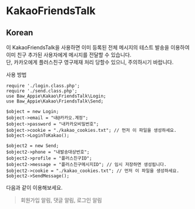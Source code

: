 # KakaoFriendsTalk
## Korean

이 KakaoFriendsTalk을 사용하면 이미 등록된 전체 메시지의 테스트 발송을 이용하여 이미 친구 추가된 사용자에게 메시지를 전달할 수 있습니다.  
단, 카카오에게 플러스친구 영구제재 처리 당할수 있으니, 주의하시기 바랍니다.

사용 방법

	require './login.class.php';
	require './send.class.php';
	use Baw_Appie\Kakao\FriendsTalk\Login;
	use Baw_Appie\Kakao\FriendsTalk\Send;

	$object = new Login;
	$object->email = "내@카카오.계정";
	$object->password = "내카카오비밀번호";
	$object->cookie = "./kakao_cookies.txt"; // 먼저 이 파일을 생성하세요.
	$object->LoginToKakao();

	$object2 = new Send;
	$object2->phone = "내발송대상번호";
	$object2->profile = "플러스친구ID";
	$object2->message = "플러스친구메시지ID"; // 임시 저장하면 생성됩니다.
	$object2->cookie = "./kakao_cookies.txt"; // 먼저 이 파일을 생성하세요.
	$object2->SendMessage();

다음과 같이 이용해보세요.
>회원가입 알림, 댓글 알림, 로그인 알림

